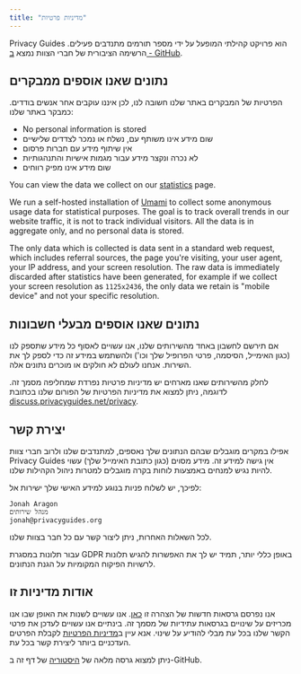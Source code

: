 ```yaml
---
title: "מדיניות פרטיות"
---
```


Privacy Guides הוא פרויקט קהילתי המופעל על ידי מספר תורמים מתנדבים פעילים. הרשימה הציבורית של חברי הצוות נמצא [ב - GitHub](https://github.com/orgs/privacyguides/people).

## נתונים שאנו אוספים ממבקרים

הפרטיות של המבקרים באתר שלנו חשובה לנו, לכן איננו עוקבים אחר אנשים בודדים. כמבקר באתר שלנו:

- No personal information is stored
- שום מידע אינו משותף עם, נשלח או נמכר לצדדים שלישיים
- אין שיתוף מידע עם חברות פרסום
- לא נכרה ונקצר מידע עבור מגמות אישיות והתנהגותיות
- שום מידע אינו מפיק רווחים

You can view the data we collect on our [statistics](statistics.md) page.

We run a self-hosted installation of [Umami](https://umami.is/) to collect some anonymous usage data for statistical purposes. The goal is to track overall trends in our website traffic, it is not to track individual visitors. All the data is in aggregate only, and no personal data is stored.

The only data which is collected is data sent in a standard web request, which includes referral sources, the page you're visiting, your user agent, your IP address, and your screen resolution. The raw data is immediately discarded after statistics have been generated, for example if we collect your screen resolution as `1125x2436`, the only data we retain is "mobile device" and not your specific resolution.

## נתונים שאנו אוספים מבעלי חשבונות

אם תירשם לחשבון באחד מהשירותים שלנו, אנו עשויים לאסוף כל מידע שתספק לנו (כגון האימייל, הסיסמה, פרטי הפרופיל שלך וכו') ולהשתמש במידע זה כדי לספק לך את השירות. אנחנו לעולם לא חולקים או מוכרים נתונים אלה.

לחלק מהשירותים שאנו מארחים יש מדיניות פרטיות נפרדת שמחליפה מסמך זה. לדוגמה, ניתן למצוא את מדיניות הפרטיות של הפורום שלנו בכתובת [discuss.privacyguides.net/privacy](https://discuss.privacyguides.net/privacy).

## יצירת קשר

אפילו במקרים מוגבלים שבהם הנתונים שלך נאספים, למתנדבים שלנו ולרוב חברי צוות Privacy Guides אין גישה למידע זה. מידע מסוים (כגון כתובת האימייל שלך) עשוי להיות נגיש למנחים באמצעות לוחות בקרה מוגבלים למטרות ניהול הקהילות שלנו.

לפיכך, יש לשלוח פניות בנוגע למידע האישי שלך ישירות אל:

```text
Jonah Aragon
מנהל שירותים
jonah@privacyguides.org
```

לכל השאלות האחרות, ניתן ליצור קשר עם כל חבר בצוות שלנו.

עבור תלונות במסגרת GDPR באופן כללי יותר, תמיד יש לך את האפשרות להגיש תלונות לרשויות הפיקוח המקומיות על הגנת הנתונים.

## אודות מדיניות זו

אנו נפרסם גרסאות חדשות של הצהרה זו [כאן](privacy-policy.md). אנו עשויים לשנות את האופן שבו אנו מכריזים על שינויים בגרסאות עתידיות של מסמך זה. בינתיים אנו עשויים לעדכן את פרטי הקשר שלנו בכל עת מבלי להודיע על שינוי. אנא עיין ב[מדיניות הפרטיות](privacy-policy.md) לקבלת הפרטים העדכניים ביותר ליצירת קשר בכל עת.

ניתן למצוא גרסה מלאה של [היסטוריה](https://github.com/privacyguides/privacyguides.org/commits/main/docs/about/privacy-policy.md) של דף זה ב-GitHub.
